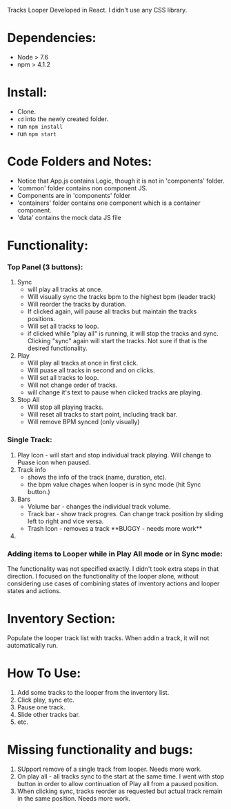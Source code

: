 Tracks Looper Developed in React.
I didn't use any CSS library.

<h1>Dependencies:</h1>
<ul>
  <li>Node > 7.6</li>
  <li>npm > 4.1.2</li>
</ul>

<h1>Install:</h1>
<ul>
  <li>Clone.</li>
  <li><code>cd</code> into the newly created folder. </li>
  <li>run <code>npm install</code></li>
  <li>run <code>npm start</code></li>
</ul>

<h1>Code Folders and Notes:</h1>
<ul>
  <li>Notice that App.js contains Logic, though it is not in 'components' folder.</li>
  <li>'common' folder contains non component JS.</li>
  <li>Components are in 'components' folder</li>
  <li>'containers' folder contains one component which is a container component.</li>
  <li>'data' contains the mock data JS file </li>
</ul>

<h1>Functionality:</h1>
<h3>Top Panel (3 buttons):</h3>
<ol>
  <li>Sync
    <ul>
      <li>
      will play all tracks at once.</li>
      <li>
      Will visually sync the tracks bpm to the highest bpm (leader track)</li>
      <li>Will reorder the tracks by duration.</li>
      <li>If clicked again, will pause all tracks but maintain the tracks positions.</li>
      <li>Will set all tracks to loop.</li>
      <li>if clicked while "play all" is running, it will stop the tracks and sync. Clicking "sync" again will start the tracks. Not sure if that is the desired functionality.  </li>
    </ul>
  </li>
  <li>Play
    <ul>
      <li>Will play all tracks at once in first click.</li>
      <li>Will puase all tracks in second and on clicks.</li>
      <li>Will set all tracks to loop.</li>
      <li>Will not change order of tracks.</li>
      <li>will change it's text to pause when clicked tracks are playing.</li>
    </ul>
  </li>
  <li>Stop All
    <ul>
      <li>Will stop all playing tracks.</li>
      <li>Will reset all tracks to start point, including track bar.</li>
      <li>Will remove BPM synced (only visually)</li>
    </ul>
  </li>
</ol>

<h3>Single Track:</h3>
<ol>
  <li>Play Icon - will start and stop individual track playing. Will change to Puase icon when paused.</li>
  <li>Track info
    <ul>
      <li>shows the info of the track (name, duration, etc).</li>
      <li>the bpm value chages when looper is in sync mode (hit Sync button.)</li>
    </ul>
  </li>
  <li>Bars
    <ul>
      <li>Volume bar - changes the individual track volume.</li>
      <li>Track bar - show track progres. Can change track position by sliding left to right and vice versa.</li>
      <li>Trash Icon - removes a track **BUGGY - needs more work**</li>
    </ul>
  </li>
  <li></li>
</ol>

<h3>Adding items to Looper while in Play All mode or in Sync mode:
</h3>
<p>The functionality was not specified exactly. I didn't took extra steps in that direction. I focused on the functionality of the looper alone, without considering use cases of combining states of inventory actions and looper states and actions.
</p>

<h1>Inventory Section:</h1>
Populate the looper track list with tracks.
When addin a track, it will not automatically run.

<h1>How To Use:</h1>
<ol>
  <li>Add some tracks to the looper from the inventory list.</li>
  <li>Click play, sync etc.</li>
  <li>Pause one track.</li>
  <li>Slide other tracks bar.</li>
  <li>etc.</li>
</ol>

<h1>Missing functionality and bugs:</h1>
<ol>
  <li>SUpport remove of a single track from looper. Needs more work.</li>
  <li>On play all - all tracks sync to the start at the same time. I went with stop button in order to allow continuation of Play all from a paused position.</li>
  <li>When clicking sync, tracks reorder as requested but actual track remain in the same position. Needs more work.</li>
</ol>